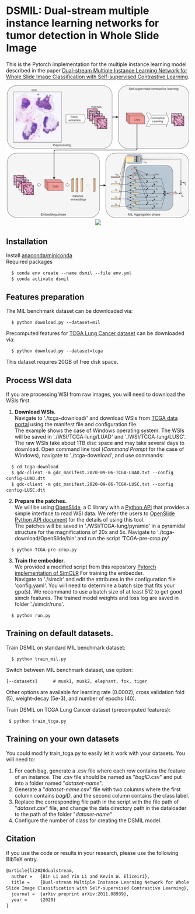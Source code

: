 # DSMIL: Dual-stream multiple instance learning networks for tumor detection in Whole Slide Image
This is the Pytorch implementation for the multiple instance learning model described in the paper [Dual-stream Multiple Instance Learning Network for Whole Slide Image Classification with Self-supervised Contrastive Learning](https://arxiv.org/abs/2011.08939). 

<div align="center">
  <img src="thumbnails/overview.png" width="700px" />
</div>

<div align="center">
  <img src="thumbnails/overview-2.png" width="700px" />
</div>

## Installation
Install [anaconda/miniconda](https://docs.conda.io/en/latest/miniconda.html)  
Required packages
```
  $ conda env create --name dsmil --file env.yml
  $ conda activate dsmil
```

## Features preparation
The MIL benchmark dataset can be downloaded via:
```
  $ python download.py --dataset=mil
```

Precomputed features for [TCGA Lung Cancer dataset](https://portal.gdc.cancer.gov/repository?filters=%7B%22op%22%3A%22and%22%2C%22content%22%3A%5B%7B%22op%22%3A%22in%22%2C%22content%22%3A%7B%22field%22%3A%22files.cases.primary_site%22%2C%22value%22%3A%5B%22bronchus%20and%20lung%22%5D%7D%7D%2C%7B%22op%22%3A%22in%22%2C%22content%22%3A%7B%22field%22%3A%22files.data_format%22%2C%22value%22%3A%5B%22svs%22%5D%7D%7D%2C%7B%22op%22%3A%22in%22%2C%22content%22%3A%7B%22field%22%3A%22files.experimental_strategy%22%2C%22value%22%3A%5B%22Diagnostic%20Slide%22%5D%7D%7D%5D%7D) can be downloaded via:  
```
  $ python download.py --dataset=tcga
```
This dataset requires 20GB of free disk space.

## Process WSI data
If you are processing WSI from raw images, you will need to download the WSIs first.  
1. **Download WSIs.**  
Navigate to './tcga-download/' and download WSIs from [TCGA data portal](https://docs.gdc.cancer.gov/Data_Transfer_Tool/Users_Guide/Getting_Started/) using the manifest file and configuration file.  
The example shows the case of Windows operating system. The WSIs will be saved in './WSI/TCGA-lung/LUAD' and './WSI/TCGA-lung/LUSC'.  
The raw WSIs take about 1TB disc space and may take several days to download. Open command line tool (*Command Prompt* for the case of Windows), navigate to './tcga-download', and use commands:
```
  $ cd tcga-download
  $ gdc-client -m gdc_manifest.2020-09-06-TCGA-LUAD.txt --config config-LUAD.dtt
  $ gdc-client -m gdc_manifest.2020-09-06-TCGA-LUSC.txt --config config-LUSC.dtt
```    
2. **Prepare the patches.**  
We will be using [OpenSlide](https://openslide.org/), a C library with a [Python API](https://pypi.org/project/openslide-python/) that provides a simple interface to read WSI data. We refer the users to [OpenSlide Python API document](https://openslide.org/api/python/) for the details of using this tool.  
The patches will be saved in './WSI/TCGA-lung/pyramid' in a pyramidal structure for the magnifications of 20x and 5x. Navigate to './tcga-download/OpenSlide/bin' and run the script 'TCGA-pre-crop.py'  
```
  $ python TCGA-pre-crop.py
```
3. **Train the embedder.**  
We provided a modified script from this repository [Pytorch implementation of SimCLR](https://github.com/sthalles/SimCLR) For training the embedder.  
Navigate to './simclr' and edit the attributes in the configuration file 'config.yaml'. You will need to determine a batch size that fits your gpu(s). We recommand to use a batch size of at least 512 to get good simclr features. The trained model weights and loss log are saved in folder './simclr/runs'.
```
  $ python run.py
```

## **Training on default datasets.**  
Train DSMIL on standard MIL benchmark dataset:
```
  $ python train_mil.py
```
Switch between MIL benchmark dataset, use option:
 ```
 [--datasets]      # musk1, musk2, elephant, fox, tiger
 ```
Other options are available for learning rate (0.0002), cross validation fold (5), weight-decay (5e-3), and number of epochs (40).  
 
Train DSMIL on TCGA Lung Cancer dataset (precomputed features):
 ```
  $ python train_tcga.py
```

## Training on your own datasets
You could modify train_tcga.py to easily let it work with your datasets. You will need to:  
1. For each bag, generate a .csv file where each row contains the feature of an instance. The .csv file should be named as "_bagID_.csv" and put into a folder named "_dataset-name_".  
2. Generate a "_dataset-name_.csv" file with two columns where the first column contains _bagID_, and the second column contains the class label.
3. Replace the corresponding file path in the script with the file path of "_dataset_.csv" file, and change the data directory path in the dataloader to the path of the folder "_dataset-name_"
4. Configure the number of class for creating the DSMIL model.

## Citation
If you use the code or results in your research, please use the following BibTeX entry.  
```
@article{li2020dualstream,
  author =   {Bin Li and Yin Li and Kevin W. Eliceiri},
  title =    {Dual-stream Multiple Instance Learning Network for Whole Slide Image Classification with Self-supervised Contrastive Learning},
  journal =  {arXiv preprint arXiv:2011.08939},
  year =     {2020}
}


